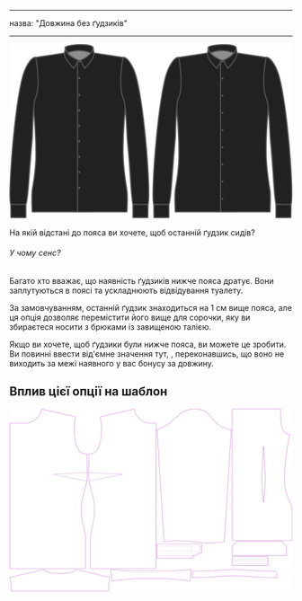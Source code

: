 - - -
назва: "Довжина без ґудзиків"
- - -

![Довжина без ґудзиків](./buttonfreelength.svg)

На якій відстані до пояса ви хочете, щоб останній ґудзик сидів?

<Note>

###### У чому сенс?

Багато хто вважає, що наявність ґудзиків нижче пояса дратує.
Вони заплутуються в поясі та ускладнюють відвідування туалету.

За замовчуванням, останній ґудзик знаходиться на 1 см вище пояса,
але ця опція дозволяє перемістити його вище для сорочки, яку ви збираєтеся носити з брюками із завищеною талією.

Якщо ви хочете, щоб ґудзики були нижче пояса, ви можете це зробити. Ви повинні ввести від'ємне значення тут,
, переконавшись, що воно не виходить за межі наявного у вас бонусу за довжину.

</Note>

## Вплив цієї опції на шаблон

![На цьому зображенні показано вплив цієї опції шляхом накладання декількох варіантів, які мають різне значення для цієї опції](simone_buttonfreelength_sample.svg "Вплив цієї опції на шаблон")
